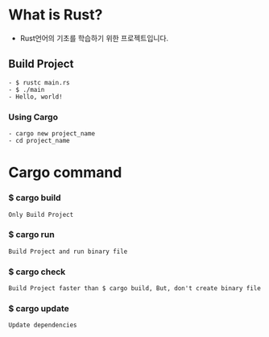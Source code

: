 # What is Rust?

- Rust언어의 기초를 학습하기 위한 프로젝트입니다.

## Build Project
    - $ rustc main.rs
    - $ ./main
    - Hello, world!

### Using Cargo
    - cargo new project_name
    - cd project_name

# Cargo command

### $ cargo build
    Only Build Project

### $ cargo run
    Build Project and run binary file

### $ cargo check
    Build Project faster than $ cargo build, But, don't create binary file

### $ cargo update
    Update dependencies